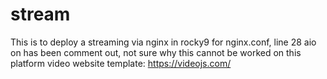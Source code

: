 # stream
This is to deploy a streaming via nginx in rocky9
for nginx.conf, line 28 aio on has been comment out, not sure why this cannot be worked on this platform
video website template: https://videojs.com/
